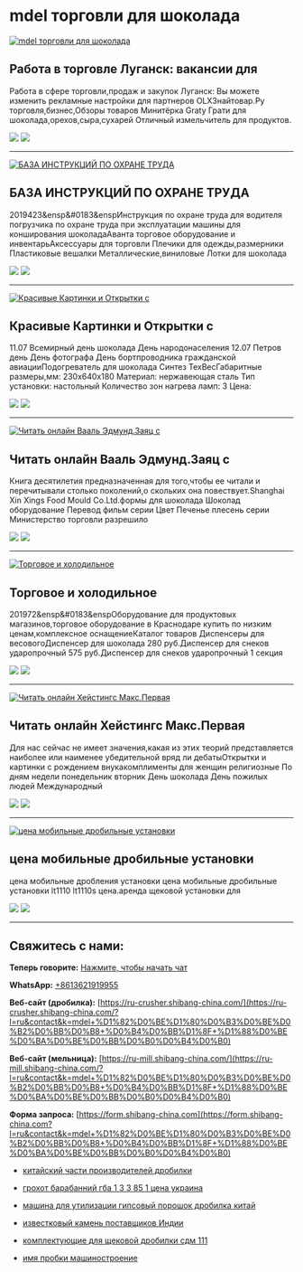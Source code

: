 # mdel торговли для шоколада

<a href="https://swt.shibang-china.com/?n=lxq&l=ru&img&k=mdel+%D1%82%D0%BE%D1%80%D0%B3%D0%BE%D0%B2%D0%BB%D0%B8+%D0%B4%D0%BB%D1%8F+%D1%88%D0%BE%D0%BA%D0%BE%D0%BB%D0%B0%D0%B4%D0%B0" target="_blank">![mdel торговли для шоколада](http://static.shibang-china.com/all-800x300/743.jpg)</a>

## Работа в торговле Луганск: вакансии для
Работа в сфере торговли,продаж и закупок Луганск: Вы можете изменить рекламные настройки для партнеров OLXЗнайтовар.Ру торговля,бизнес,Обзоры товаров Минитёрка Graty Грати для шоколада,орехов,сыра,сухарей Отличный измельчитель для продуктов.


<a href="https://whatsapp.shibangsoft.com/WhatsApp.php" target="_blank" title="WhatsApp">![](http://static.shibang-china.com/icon/whatsapp.png)</a> <a href="https://swt.shibang-china.com/?n=lxq&l=ru&icon&k=mdel+%D1%82%D0%BE%D1%80%D0%B3%D0%BE%D0%B2%D0%BB%D0%B8+%D0%B4%D0%BB%D1%8F+%D1%88%D0%BE%D0%BA%D0%BE%D0%BB%D0%B0%D0%B4%D0%B0" target="_blank">![](http://static.shibang-china.com/icon/chat-ru.png)</a>

---

<a href="https://swt.shibang-china.com/?n=lxq&l=ru&img&k=mdel+%D1%82%D0%BE%D1%80%D0%B3%D0%BE%D0%B2%D0%BB%D0%B8+%D0%B4%D0%BB%D1%8F+%D1%88%D0%BE%D0%BA%D0%BE%D0%BB%D0%B0%D0%B4%D0%B0" target="_blank">![БАЗА ИНСТРУКЦИЙ ПО ОХРАНЕ ТРУДА](http://static.shibang-china.com/all-800x300/489.jpg)</a>

## БАЗА ИНСТРУКЦИЙ ПО ОХРАНЕ ТРУДА
2019423&ensp&#0183&enspИнструкция по охране труда для водителя погрузчика по охране труда при эксплуатации машины для конширования шоколадаАванта торговое оборудование и инвентарьАксессуары для торговли Плечики для одежды,размерники Пластиковые вешалки Металлические,виниловые Лотки для шоколада


<a href="https://whatsapp.shibangsoft.com/WhatsApp.php" target="_blank" title="WhatsApp">![](http://static.shibang-china.com/icon/whatsapp.png)</a> <a href="https://swt.shibang-china.com/?n=lxq&l=ru&icon&k=mdel+%D1%82%D0%BE%D1%80%D0%B3%D0%BE%D0%B2%D0%BB%D0%B8+%D0%B4%D0%BB%D1%8F+%D1%88%D0%BE%D0%BA%D0%BE%D0%BB%D0%B0%D0%B4%D0%B0" target="_blank">![](http://static.shibang-china.com/icon/chat-ru.png)</a>

---

<a href="https://swt.shibang-china.com/?n=lxq&l=ru&img&k=mdel+%D1%82%D0%BE%D1%80%D0%B3%D0%BE%D0%B2%D0%BB%D0%B8+%D0%B4%D0%BB%D1%8F+%D1%88%D0%BE%D0%BA%D0%BE%D0%BB%D0%B0%D0%B4%D0%B0" target="_blank">![Красивые Картинки и Открытки с](http://static.shibang-china.com/all-800x300/348.jpg)</a>

## Красивые Картинки и Открытки с
11.07 Всемирный день шоколада День народонаселения 12.07 Петров день День фотографа День бортпроводника гражданской авиацииПодогреватель для шоколада Синтез ТехВесГабаритные размеры,мм: 230х640х180 Материал: нержавеющая сталь Тип установки: настольный Количество зон нагрева ламп: 3 Цена:


<a href="https://whatsapp.shibangsoft.com/WhatsApp.php" target="_blank" title="WhatsApp">![](http://static.shibang-china.com/icon/whatsapp.png)</a> <a href="https://swt.shibang-china.com/?n=lxq&l=ru&icon&k=mdel+%D1%82%D0%BE%D1%80%D0%B3%D0%BE%D0%B2%D0%BB%D0%B8+%D0%B4%D0%BB%D1%8F+%D1%88%D0%BE%D0%BA%D0%BE%D0%BB%D0%B0%D0%B4%D0%B0" target="_blank">![](http://static.shibang-china.com/icon/chat-ru.png)</a>

---

<a href="https://swt.shibang-china.com/?n=lxq&l=ru&img&k=mdel+%D1%82%D0%BE%D1%80%D0%B3%D0%BE%D0%B2%D0%BB%D0%B8+%D0%B4%D0%BB%D1%8F+%D1%88%D0%BE%D0%BA%D0%BE%D0%BB%D0%B0%D0%B4%D0%B0" target="_blank">![Читать онлайн Вааль Эдмунд.Заяц с](http://static.shibang-china.com/all-800x300/9.jpg)</a>

## Читать онлайн Вааль Эдмунд.Заяц с
Книга десятилетия предназначенная для того,чтобы ее читали и перечитывали столько поколений,о скольких она повествует.Shanghai Xin Xings Food Mould Co.Ltd.формы для шоколада Шоколад оборудование Перевод фильм серии Цвет Печенье плесень серии Министерство торговли разрешило


<a href="https://whatsapp.shibangsoft.com/WhatsApp.php" target="_blank" title="WhatsApp">![](http://static.shibang-china.com/icon/whatsapp.png)</a> <a href="https://swt.shibang-china.com/?n=lxq&l=ru&icon&k=mdel+%D1%82%D0%BE%D1%80%D0%B3%D0%BE%D0%B2%D0%BB%D0%B8+%D0%B4%D0%BB%D1%8F+%D1%88%D0%BE%D0%BA%D0%BE%D0%BB%D0%B0%D0%B4%D0%B0" target="_blank">![](http://static.shibang-china.com/icon/chat-ru.png)</a>

---

<a href="https://swt.shibang-china.com/?n=lxq&l=ru&img&k=mdel+%D1%82%D0%BE%D1%80%D0%B3%D0%BE%D0%B2%D0%BB%D0%B8+%D0%B4%D0%BB%D1%8F+%D1%88%D0%BE%D0%BA%D0%BE%D0%BB%D0%B0%D0%B4%D0%B0" target="_blank">![Торговое и холодильное](http://static.shibang-china.com/all-800x300/432.jpg)</a>

## Торговое и холодильное
201972&ensp&#0183&enspОборудование для продуктовых магазинов,торговое оборудование в Краснодаре купить по низким ценам,комплексное оснащениеКаталог товаров Диспенсеры для весовогоДиспенсер для шоколада 280 руб.Диспенсер для снеков ударопрочный 575 руб.Диспенсер для снеков ударопрочный 1 секция


<a href="https://whatsapp.shibangsoft.com/WhatsApp.php" target="_blank" title="WhatsApp">![](http://static.shibang-china.com/icon/whatsapp.png)</a> <a href="https://swt.shibang-china.com/?n=lxq&l=ru&icon&k=mdel+%D1%82%D0%BE%D1%80%D0%B3%D0%BE%D0%B2%D0%BB%D0%B8+%D0%B4%D0%BB%D1%8F+%D1%88%D0%BE%D0%BA%D0%BE%D0%BB%D0%B0%D0%B4%D0%B0" target="_blank">![](http://static.shibang-china.com/icon/chat-ru.png)</a>

---

<a href="https://swt.shibang-china.com/?n=lxq&l=ru&img&k=mdel+%D1%82%D0%BE%D1%80%D0%B3%D0%BE%D0%B2%D0%BB%D0%B8+%D0%B4%D0%BB%D1%8F+%D1%88%D0%BE%D0%BA%D0%BE%D0%BB%D0%B0%D0%B4%D0%B0" target="_blank">![Читать онлайн Хейстингс Макс.Первая](http://static.shibang-china.com/all-800x300/100.jpg)</a>

## Читать онлайн Хейстингс Макс.Первая
Для нас сейчас не имеет значения,какая из этих теорий представляется наиболее или наименее убедительной вряд ли дебатыОткрытки и картинки с рождением внукакомплименты для женщин религиозные По дням недели понедельник вторник День шоколада День пожилых людей Международный


<a href="https://whatsapp.shibangsoft.com/WhatsApp.php" target="_blank" title="WhatsApp">![](http://static.shibang-china.com/icon/whatsapp.png)</a> <a href="https://swt.shibang-china.com/?n=lxq&l=ru&icon&k=mdel+%D1%82%D0%BE%D1%80%D0%B3%D0%BE%D0%B2%D0%BB%D0%B8+%D0%B4%D0%BB%D1%8F+%D1%88%D0%BE%D0%BA%D0%BE%D0%BB%D0%B0%D0%B4%D0%B0" target="_blank">![](http://static.shibang-china.com/icon/chat-ru.png)</a>

---

<a href="https://swt.shibang-china.com/?n=lxq&l=ru&img&k=mdel+%D1%82%D0%BE%D1%80%D0%B3%D0%BE%D0%B2%D0%BB%D0%B8+%D0%B4%D0%BB%D1%8F+%D1%88%D0%BE%D0%BA%D0%BE%D0%BB%D0%B0%D0%B4%D0%B0" target="_blank">![цена мобильные дробильные установки](http://static.shibang-china.com/all-800x300/125.jpg)</a>

## цена мобильные дробильные установки
цена мобильные дробления установки цена мобильные дробильные установки lt1110 lt1110s цена.аренда щековой установки для

<a href="https://whatsapp.shibangsoft.com/WhatsApp.php" target="_blank" title="WhatsApp">![](http://static.shibang-china.com/icon/whatsapp.png)</a> <a href="https://swt.shibang-china.com/?l=ru&icon&k=mdel+%D1%82%D0%BE%D1%80%D0%B3%D0%BE%D0%B2%D0%BB%D0%B8+%D0%B4%D0%BB%D1%8F+%D1%88%D0%BE%D0%BA%D0%BE%D0%BB%D0%B0%D0%B4%D0%B0" target="_blank">![](http://static.shibang-china.com/icon/chat-ru.png)</a>

---
## Свяжитесь с нами:

**Теперь говорите:** [Нажмите, чтобы начать чат](https://swt.shibang-china.com?l=ru&contact&k=mdel+%D1%82%D0%BE%D1%80%D0%B3%D0%BE%D0%B2%D0%BB%D0%B8+%D0%B4%D0%BB%D1%8F+%D1%88%D0%BE%D0%BA%D0%BE%D0%BB%D0%B0%D0%B4%D0%B0)

**WhatsApp:**  [+8613621919955](https://whatsapp.shibangsoft.com/WhatsApp.php)

**Веб-сайт (дробилка):** [https://ru-crusher.shibang-china.com/](https://ru-crusher.shibang-china.com/?l=ru&contact&k=mdel+%D1%82%D0%BE%D1%80%D0%B3%D0%BE%D0%B2%D0%BB%D0%B8+%D0%B4%D0%BB%D1%8F+%D1%88%D0%BE%D0%BA%D0%BE%D0%BB%D0%B0%D0%B4%D0%B0)

**Веб-сайт (мельница):** [https://ru-mill.shibang-china.com/](https://ru-mill.shibang-china.com/?l=ru&contact&k=mdel+%D1%82%D0%BE%D1%80%D0%B3%D0%BE%D0%B2%D0%BB%D0%B8+%D0%B4%D0%BB%D1%8F+%D1%88%D0%BE%D0%BA%D0%BE%D0%BB%D0%B0%D0%B4%D0%B0)

**Форма запроса:** [https://form.shibang-china.com](https://form.shibang-china.com?l=ru&contact&k=mdel+%D1%82%D0%BE%D1%80%D0%B3%D0%BE%D0%B2%D0%BB%D0%B8+%D0%B4%D0%BB%D1%8F+%D1%88%D0%BE%D0%BA%D0%BE%D0%BB%D0%B0%D0%B4%D0%B0)

* [китайский части производителей дробилки](../60/%D0%BA%D0%B8%D1%82%D0%B0%D0%B9%D1%81%D0%BA%D0%B8%D0%B9%20%D1%87%D0%B0%D1%81%D1%82%D0%B8%20%D0%BF%D1%80%D0%BE%D0%B8%D0%B7%D0%B2%D0%BE%D0%B4%D0%B8%D1%82%D0%B5%D0%BB%D0%B5%D0%B9%20%D0%B4%D1%80%D0%BE%D0%B1%D0%B8%D0%BB%D0%BA%D0%B8.md)

* [грохот барабанний гба 1 3 3 85 1 цена украина](../53/%D0%B3%D1%80%D0%BE%D1%85%D0%BE%D1%82%20%D0%B1%D0%B0%D1%80%D0%B0%D0%B1%D0%B0%D0%BD%D0%BD%D0%B8%D0%B9%20%D0%B3%D0%B1%D0%B0%201%203%203%2085%201%20%D1%86%D0%B5%D0%BD%D0%B0%20%D1%83%D0%BA%D1%80%D0%B0%D0%B8%D0%BD%D0%B0.md)

* [машина для утилизации гипсовый порошок дробилка китай](../59/%D0%BC%D0%B0%D1%88%D0%B8%D0%BD%D0%B0%20%D0%B4%D0%BB%D1%8F%20%D1%83%D1%82%D0%B8%D0%BB%D0%B8%D0%B7%D0%B0%D1%86%D0%B8%D0%B8%20%D0%B3%D0%B8%D0%BF%D1%81%D0%BE%D0%B2%D1%8B%D0%B9%20%D0%BF%D0%BE%D1%80%D0%BE%D1%88%D0%BE%D0%BA%20%D0%B4%D1%80%D0%BE%D0%B1%D0%B8%D0%BB%D0%BA%D0%B0%20%D0%BA%D0%B8%D1%82%D0%B0%D0%B9.md)

* [известковый камень поставщиков Индии](../57/%D0%B8%D0%B7%D0%B2%D0%B5%D1%81%D1%82%D0%BA%D0%BE%D0%B2%D1%8B%D0%B9%20%D0%BA%D0%B0%D0%BC%D0%B5%D0%BD%D1%8C%20%D0%BF%D0%BE%D1%81%D1%82%D0%B0%D0%B2%D1%89%D0%B8%D0%BA%D0%BE%D0%B2%20%D0%98%D0%BD%D0%B4%D0%B8%D0%B8.md)

* [комплектующие для щековой дробилки сдм 111](../55/%D0%BA%D0%BE%D0%BC%D0%BF%D0%BB%D0%B5%D0%BA%D1%82%D1%83%D1%8E%D1%89%D0%B8%D0%B5%20%D0%B4%D0%BB%D1%8F%20%D1%89%D0%B5%D0%BA%D0%BE%D0%B2%D0%BE%D0%B9%20%D0%B4%D1%80%D0%BE%D0%B1%D0%B8%D0%BB%D0%BA%D0%B8%20%D1%81%D0%B4%D0%BC%20111.md)

* [имя пробки машиностроение](../58/%D0%B8%D0%BC%D1%8F%20%D0%BF%D1%80%D0%BE%D0%B1%D0%BA%D0%B8%20%D0%BC%D0%B0%D1%88%D0%B8%D0%BD%D0%BE%D1%81%D1%82%D1%80%D0%BE%D0%B5%D0%BD%D0%B8%D0%B5.md)